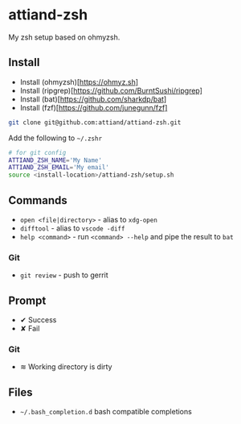 # attiand-zsh

My zsh setup based on ohmyzsh.

## Install

* Install (ohmyzsh)[https://ohmyz.sh]
* Install (ripgrep)[https://github.com/BurntSushi/ripgrep]
* Install (bat)[https://github.com/sharkdp/bat]
* Install (fzf)[https://github.com/junegunn/fzf]

```bash
git clone git@github.com:attiand/attiand-zsh.git
```

Add the following to `~/.zshr`

```bash
# for git config
ATTIAND_ZSH_NAME='My Name'
ATTIAND_ZSH_EMAIL='My email'
source <install-location>/attiand-zsh/setup.sh
```

## Commands

* `open <file|directory>` - alias to `xdg-open`
* `difftool` - alias to `vscode -diff`
* `help <command>` - run `<command> --help` and pipe the result to `bat`

### Git

* `git review` - push to gerrit

## Prompt

* ✔ Success
* ✘ Fail

### Git

* ≋ Working directory is dirty

## Files

* `~/.bash_completion.d` bash compatible completions
